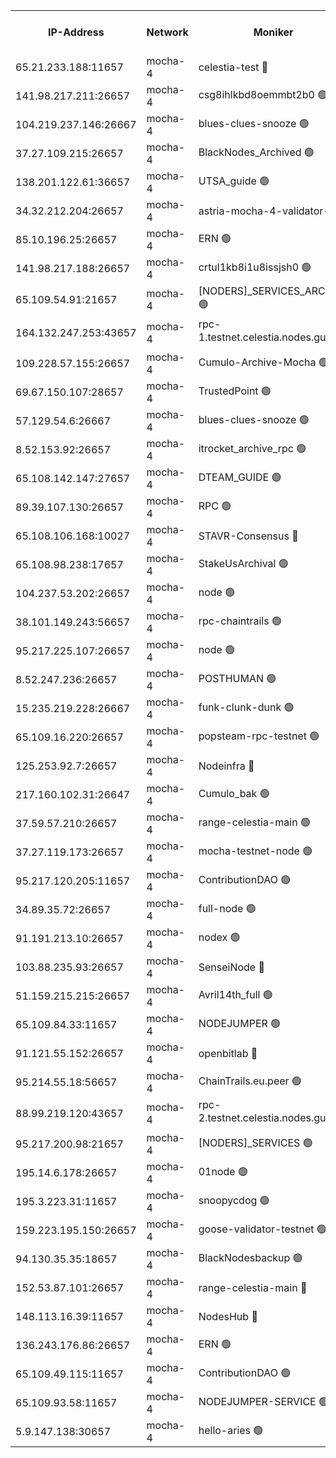 


<table><tr><th>IP-Address</th><th>Network</th><th>Moniker</th><th>Latest Block Height</th><th>Earliest Block Height</th><th>Catching Up</th><th>Tx Index</th><th>Voting Power</th><th>Version</th><th>Scan Time</th></tr><tr><td>65.21.233.188:11657</td><td>mocha-4</td><td>celestia-test 🔴</td><td>4050552</td><td>0</td><td>False</td><td>on</td><td>1000010</td><td>3.2.0-mocha</td><td>2025-01-07T15:10:11.191951760UTC</td></tr><tr><td>141.98.217.211:26657</td><td>mocha-4</td><td>csg8ihlkbd8oemmbt2b0 🟢</td><td>4050521</td><td>1</td><td>False</td><td>on</td><td>0</td><td>3.2.0</td><td>2025-01-07T15:07:38.713189529UTC</td></tr><tr><td>104.219.237.146:26667</td><td>mocha-4</td><td>blues-clues-snooze 🟢</td><td>4050522</td><td>1</td><td>False</td><td>off</td><td>0</td><td>3.2.0-mocha</td><td>2025-01-07T15:07:39.443562121UTC</td></tr><tr><td>37.27.109.215:26657</td><td>mocha-4</td><td>BlackNodes_Archived 🟢</td><td>4050523</td><td>1</td><td>False</td><td>off</td><td>0</td><td>3.2.0</td><td>2025-01-07T15:07:47.955046259UTC</td></tr><tr><td>138.201.122.61:36657</td><td>mocha-4</td><td>UTSA_guide 🟢</td><td>4050524</td><td>1</td><td>False</td><td>on</td><td>0</td><td>3.2.0</td><td>2025-01-07T15:07:50.402537898UTC</td></tr><tr><td>34.32.212.204:26657</td><td>mocha-4</td><td>astria-mocha-4-validator-1 🔴</td><td>4050524</td><td>1</td><td>False</td><td>on</td><td>10509044</td><td>3.1.1</td><td>2025-01-07T15:07:50.722077238UTC</td></tr><tr><td>85.10.196.25:26657</td><td>mocha-4</td><td>ERN 🟢</td><td>4050526</td><td>1</td><td>False</td><td>on</td><td>0</td><td>3.2.0-mocha</td><td>2025-01-07T15:08:01.653890381UTC</td></tr><tr><td>141.98.217.188:26657</td><td>mocha-4</td><td>crtul1kb8i1u8issjsh0 🟢</td><td>4050529</td><td>1</td><td>False</td><td>on</td><td>0</td><td>3.2.0</td><td>2025-01-07T15:08:14.858480290UTC</td></tr><tr><td>65.109.54.91:21657</td><td>mocha-4</td><td>[NODERS]_SERVICES_ARCHIVE 🟢</td><td>4050532</td><td>1</td><td>False</td><td>on</td><td>0</td><td>3.2.0-mocha</td><td>2025-01-07T15:08:33.134303877UTC</td></tr><tr><td>164.132.247.253:43657</td><td>mocha-4</td><td>rpc-1.testnet.celestia.nodes.guru 🟢</td><td>4050535</td><td>1</td><td>False</td><td>on</td><td>0</td><td>3.0.2</td><td>2025-01-07T15:08:45.919031664UTC</td></tr><tr><td>109.228.57.155:26657</td><td>mocha-4</td><td>Cumulo-Archive-Mocha 🟢</td><td>4050538</td><td>1</td><td>False</td><td>on</td><td>0</td><td>3.2.0-mocha</td><td>2025-01-07T15:09:03.630898771UTC</td></tr><tr><td>69.67.150.107:28657</td><td>mocha-4</td><td>TrustedPoint 🟢</td><td>4050539</td><td>1</td><td>False</td><td>on</td><td>0</td><td>3.2.0</td><td>2025-01-07T15:09:06.497801590UTC</td></tr><tr><td>57.129.54.6:26667</td><td>mocha-4</td><td>blues-clues-snooze 🟢</td><td>4050540</td><td>1</td><td>False</td><td>off</td><td>0</td><td>3.2.0-mocha</td><td>2025-01-07T15:09:11.323737419UTC</td></tr><tr><td>8.52.153.92:26657</td><td>mocha-4</td><td>itrocket_archive_rpc 🟢</td><td>4050544</td><td>1</td><td>False</td><td>on</td><td>0</td><td>3.2.0</td><td>2025-01-07T15:09:34.501247700UTC</td></tr><tr><td>65.108.142.147:27657</td><td>mocha-4</td><td>DTEAM_GUIDE 🟢</td><td>4050547</td><td>1</td><td>False</td><td>on</td><td>0</td><td>3.2.0</td><td>2025-01-07T15:09:49.899730107UTC</td></tr><tr><td>89.39.107.130:26657</td><td>mocha-4</td><td>RPC 🟢</td><td>4050547</td><td>1</td><td>False</td><td>on</td><td>0</td><td>3.2.0-mocha</td><td>2025-01-07T15:09:50.293584410UTC</td></tr><tr><td>65.108.106.168:10027</td><td>mocha-4</td><td>STAVR-Consensus 🔴</td><td>4050551</td><td>1</td><td>False</td><td>on</td><td>102504</td><td>3.2.0-mocha</td><td>2025-01-07T15:10:08.285015444UTC</td></tr><tr><td>65.108.98.238:17657</td><td>mocha-4</td><td>StakeUsArchival 🟢</td><td>4050552</td><td>1</td><td>False</td><td>off</td><td>0</td><td>3.2.0</td><td>2025-01-07T15:10:14.195281207UTC</td></tr><tr><td>104.237.53.202:26657</td><td>mocha-4</td><td>node 🟢</td><td>4050553</td><td>1</td><td>False</td><td>on</td><td>0</td><td>3.0.0-mocha</td><td>2025-01-07T15:10:17.782542464UTC</td></tr><tr><td>38.101.149.243:56657</td><td>mocha-4</td><td>rpc-chaintrails 🟢</td><td>4050554</td><td>1</td><td>False</td><td>on</td><td>0</td><td>3.2.0</td><td>2025-01-07T15:10:21.239718544UTC</td></tr><tr><td>95.217.225.107:26657</td><td>mocha-4</td><td>node 🟢</td><td>4050554</td><td>1</td><td>False</td><td>on</td><td>0</td><td>3.2.0-mocha</td><td>2025-01-07T15:10:22.112334706UTC</td></tr><tr><td>8.52.247.236:26657</td><td>mocha-4</td><td>POSTHUMAN 🟢</td><td>4050555</td><td>1</td><td>False</td><td>on</td><td>0</td><td>3.2.0</td><td>2025-01-07T15:10:27.570709819UTC</td></tr><tr><td>15.235.219.228:26667</td><td>mocha-4</td><td>funk-clunk-dunk 🟢</td><td>4050557</td><td>1</td><td>False</td><td>off</td><td>0</td><td>3.2.0-mocha</td><td>2025-01-07T15:10:40.886361839UTC</td></tr><tr><td>65.109.16.220:26657</td><td>mocha-4</td><td>popsteam-rpc-testnet 🟢</td><td>4050560</td><td>1</td><td>False</td><td>on</td><td>0</td><td>3.2.0-mocha</td><td>2025-01-07T15:10:51.966262330UTC</td></tr><tr><td>125.253.92.7:26657</td><td>mocha-4</td><td>Nodeinfra 🔴</td><td>4050529</td><td>2070001</td><td>False</td><td>on</td><td>500001</td><td>3.2.0</td><td>2025-01-07T15:08:18.443580077UTC</td></tr><tr><td>217.160.102.31:26647</td><td>mocha-4</td><td>Cumulo_bak 🟢</td><td>4050550</td><td>2300001</td><td>False</td><td>on</td><td>0</td><td>3.2.0-mocha</td><td>2025-01-07T15:10:05.413804832UTC</td></tr><tr><td>37.59.57.210:26657</td><td>mocha-4</td><td>range-celestia-main 🟢</td><td>4050565</td><td>2589477</td><td>False</td><td>off</td><td>0</td><td>3.0.0-mocha</td><td>2025-01-07T15:11:17.377540433UTC</td></tr><tr><td>37.27.119.173:26657</td><td>mocha-4</td><td>mocha-testnet-node 🟢</td><td>4050551</td><td>2631379</td><td>False</td><td>on</td><td>0</td><td>3.1.1-mocha</td><td>2025-01-07T15:10:07.880992285UTC</td></tr><tr><td>95.217.120.205:11657</td><td>mocha-4</td><td>ContributionDAO 🟢</td><td>4050553</td><td>2723055</td><td>False</td><td>on</td><td>0</td><td>3.1.1</td><td>2025-01-07T15:10:20.404212125UTC</td></tr><tr><td>34.89.35.72:26657</td><td>mocha-4</td><td>full-node 🟢</td><td>3140052</td><td>2766149</td><td>False</td><td>on</td><td>0</td><td>2.1.2</td><td>2025-01-07T15:10:32.675718405UTC</td></tr><tr><td>91.191.213.10:26657</td><td>mocha-4</td><td>nodex 🟢</td><td>4050535</td><td>2954501</td><td>False</td><td>off</td><td>0</td><td>3.2.0</td><td>2025-01-07T15:08:46.601796635UTC</td></tr><tr><td>103.88.235.93:26657</td><td>mocha-4</td><td>SenseiNode 🔴</td><td>4050540</td><td>2968001</td><td>False</td><td>off</td><td>100007</td><td>3.2.0-mocha</td><td>2025-01-07T15:09:12.503679367UTC</td></tr><tr><td>51.159.215.215:26657</td><td>mocha-4</td><td>Avril14th_full 🟢</td><td>4050546</td><td>3022001</td><td>False</td><td>on</td><td>0</td><td>3.2.0</td><td>2025-01-07T15:09:41.351948287UTC</td></tr><tr><td>65.109.84.33:11657</td><td>mocha-4</td><td>NODEJUMPER 🟢</td><td>4050554</td><td>3214501</td><td>False</td><td>off</td><td>0</td><td>3.0.0-mocha</td><td>2025-01-07T15:10:21.703533395UTC</td></tr><tr><td>91.121.55.152:26657</td><td>mocha-4</td><td>openbitlab 🔴</td><td>4050528</td><td>3219298</td><td>False</td><td>off</td><td>501058</td><td>3.1.1</td><td>2025-01-07T15:08:10.385021293UTC</td></tr><tr><td>95.214.55.18:56657</td><td>mocha-4</td><td>ChainTrails.eu.peer 🟢</td><td>4050524</td><td>3249501</td><td>False</td><td>on</td><td>0</td><td>3.2.0</td><td>2025-01-07T15:07:53.190789475UTC</td></tr><tr><td>88.99.219.120:43657</td><td>mocha-4</td><td>rpc-2.testnet.celestia.nodes.guru 🟢</td><td>4050550</td><td>3385396</td><td>False</td><td>on</td><td>0</td><td>3.2.0-mocha</td><td>2025-01-07T15:10:04.936581421UTC</td></tr><tr><td>95.217.200.98:21657</td><td>mocha-4</td><td>[NODERS]_SERVICES 🟢</td><td>4050521</td><td>3453468</td><td>False</td><td>on</td><td>0</td><td>3.2.0-mocha</td><td>2025-01-07T15:07:38.308595634UTC</td></tr><tr><td>195.14.6.178:26657</td><td>mocha-4</td><td>01node 🟢</td><td>4050545</td><td>3487525</td><td>False</td><td>on</td><td>0</td><td>3.2.0</td><td>2025-01-07T15:09:38.951102578UTC</td></tr><tr><td>195.3.223.31:11657</td><td>mocha-4</td><td>snoopycdog 🟢</td><td>4050562</td><td>3521501</td><td>False</td><td>off</td><td>0</td><td>3.0.2</td><td>2025-01-07T15:11:04.448378647UTC</td></tr><tr><td>159.223.195.150:26657</td><td>mocha-4</td><td>goose-validator-testnet 🟢</td><td>4050560</td><td>3850501</td><td>False</td><td>on</td><td>0</td><td>3.2.0</td><td>2025-01-07T15:10:56.239856821UTC</td></tr><tr><td>94.130.35.35:18657</td><td>mocha-4</td><td>BlackNodesbackup 🟢</td><td>4050568</td><td>3858501</td><td>False</td><td>on</td><td>0</td><td>3.0.0-mocha</td><td>2025-01-07T15:11:32.726396373UTC</td></tr><tr><td>152.53.87.101:26657</td><td>mocha-4</td><td>range-celestia-main 🔴</td><td>4050554</td><td>3860851</td><td>False</td><td>off</td><td>100001</td><td>3.2.0</td><td>2025-01-07T15:10:22.440757776UTC</td></tr><tr><td>148.113.16.39:11657</td><td>mocha-4</td><td>NodesHub 🔴</td><td>4050540</td><td>3929606</td><td>False</td><td>on</td><td>107152</td><td>3.2.0</td><td>2025-01-07T15:09:15.415909814UTC</td></tr><tr><td>136.243.176.86:26657</td><td>mocha-4</td><td>ERN 🟢</td><td>4050553</td><td>4026501</td><td>False</td><td>off</td><td>0</td><td>3.2.0-mocha</td><td>2025-01-07T15:10:16.700756574UTC</td></tr><tr><td>65.109.49.115:11657</td><td>mocha-4</td><td>ContributionDAO 🟢</td><td>4050539</td><td>4042643</td><td>False</td><td>off</td><td>0</td><td>3.1.1</td><td>2025-01-07T15:09:06.918808307UTC</td></tr><tr><td>65.109.93.58:11657</td><td>mocha-4</td><td>NODEJUMPER-SERVICE 🟢</td><td>4050567</td><td>4047400</td><td>False</td><td>off</td><td>0</td><td>3.0.0-mocha</td><td>2025-01-07T15:11:31.493405502UTC</td></tr><tr><td>5.9.147.138:30657</td><td>mocha-4</td><td>hello-aries 🟢</td><td>4050537</td><td>4049501</td><td>False</td><td>off</td><td>0</td><td>3.2.0</td><td>2025-01-07T15:08:57.106520090UTC</td></tr></table>
